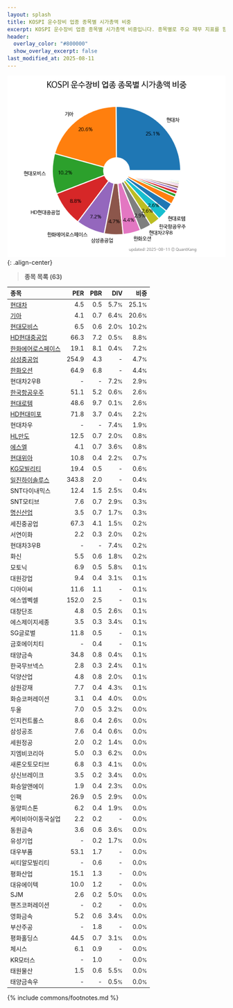 ```yaml
---
layout: splash
title: KOSPI 운수장비 업종 종목별 시가총액 비중
excerpt: KOSPI 운수장비 업종 종목별 시가총액 비중입니다. 종목별로 주요 재무 지표를 함께 표시합니다.
header:
  overlay_color: "#800000"
  show_overlay_excerpt: false
last_modified_at: 2025-08-11
---
```



![KOSPI 운수장비 업종 종목별 시가총액 비중](/stats/sector/images/kospi_업종_운수장비_종목.png){: .align-center}


> **종목 목록 (63)**<a id="list"></a>

| **종목** | **PER** | **PBR** | **DIV** | **비중** |
| :------- | ------: | ------: | ------: | -------: |
| [현대차](/005380/) | 4.5 | 0.5 | 5.7<small>%</small> | 25.1<small>%</small> |
| [기아](/000270/) | 4.1 | 0.7 | 6.4<small>%</small> | 20.6<small>%</small> |
| [현대모비스](/012330/) | 6.5 | 0.6 | 2.0<small>%</small> | 10.2<small>%</small> |
| [HD현대중공업](/329180/) | 66.3 | 7.2 | 0.5<small>%</small> | 8.8<small>%</small> |
| [한화에어로스페이스](/012450/) | 19.1 | 8.1 | 0.4<small>%</small> | 7.2<small>%</small> |
| [삼성중공업](/010140/) | 254.9 | 4.3 | - | 4.7<small>%</small> |
| [한화오션](/042660/) | 64.9 | 6.8 | - | 4.4<small>%</small> |
| 현대차2우B | - | - | 7.2<small>%</small> | 2.9<small>%</small> |
| [한국항공우주](/047810/) | 51.1 | 5.2 | 0.6<small>%</small> | 2.6<small>%</small> |
| [현대로템](/064350/) | 48.6 | 9.7 | 0.1<small>%</small> | 2.6<small>%</small> |
| [HD현대미포](/010620/) | 71.8 | 3.7 | 0.4<small>%</small> | 2.2<small>%</small> |
| 현대차우 | - | - | 7.4<small>%</small> | 1.9<small>%</small> |
| [HL만도](/204320/) | 12.5 | 0.7 | 2.0<small>%</small> | 0.8<small>%</small> |
| [에스엘](/005850/) | 4.1 | 0.7 | 3.6<small>%</small> | 0.8<small>%</small> |
| [현대위아](/011210/) | 10.8 | 0.4 | 2.2<small>%</small> | 0.7<small>%</small> |
| [KG모빌리티](/003620/) | 19.4 | 0.5 | - | 0.6<small>%</small> |
| [일진하이솔루스](/271940/) | 343.8 | 2.0 | - | 0.4<small>%</small> |
| SNT다이내믹스 | 12.4 | 1.5 | 2.5<small>%</small> | 0.4<small>%</small> |
| SNT모티브 | 7.6 | 0.7 | 2.9<small>%</small> | 0.3<small>%</small> |
| [명신산업](/009900/) | 3.5 | 0.7 | 1.7<small>%</small> | 0.3<small>%</small> |
| 세진중공업 | 67.3 | 4.1 | 1.5<small>%</small> | 0.2<small>%</small> |
| 서연이화 | 2.2 | 0.3 | 2.0<small>%</small> | 0.2<small>%</small> |
| 현대차3우B | - | - | 7.4<small>%</small> | 0.2<small>%</small> |
| 화신 | 5.5 | 0.6 | 1.8<small>%</small> | 0.2<small>%</small> |
| 모토닉 | 6.9 | 0.5 | 5.8<small>%</small> | 0.1<small>%</small> |
| 대원강업 | 9.4 | 0.4 | 3.1<small>%</small> | 0.1<small>%</small> |
| 디아이씨 | 11.6 | 1.1 | - | 0.1<small>%</small> |
| 에스엠벡셀 | 152.0 | 2.5 | - | 0.1<small>%</small> |
| 대창단조 | 4.8 | 0.5 | 2.6<small>%</small> | 0.1<small>%</small> |
| 에스제이지세종 | 3.5 | 0.3 | 3.4<small>%</small> | 0.1<small>%</small> |
| SG글로벌 | 11.8 | 0.5 | - | 0.1<small>%</small> |
| 금호에이치티 | - | 0.4 | - | 0.1<small>%</small> |
| 태양금속 | 34.8 | 0.8 | 0.4<small>%</small> | 0.1<small>%</small> |
| 한국무브넥스 | 2.8 | 0.3 | 2.4<small>%</small> | 0.1<small>%</small> |
| 덕양산업 | 4.8 | 0.8 | 2.0<small>%</small> | 0.1<small>%</small> |
| 삼원강재 | 7.7 | 0.4 | 4.3<small>%</small> | 0.1<small>%</small> |
| 화승코퍼레이션 | 3.1 | 0.4 | 4.0<small>%</small> | 0.0<small>%</small> |
| 두올 | 7.0 | 0.5 | 3.2<small>%</small> | 0.0<small>%</small> |
| 인지컨트롤스 | 8.6 | 0.4 | 2.6<small>%</small> | 0.0<small>%</small> |
| 삼성공조 | 7.6 | 0.4 | 0.6<small>%</small> | 0.0<small>%</small> |
| 세원정공 | 2.0 | 0.2 | 1.4<small>%</small> | 0.0<small>%</small> |
| 지엠비코리아 | 5.0 | 0.3 | 6.2<small>%</small> | 0.0<small>%</small> |
| 새론오토모티브 | 6.8 | 0.3 | 4.1<small>%</small> | 0.0<small>%</small> |
| 상신브레이크 | 3.5 | 0.2 | 3.4<small>%</small> | 0.0<small>%</small> |
| 화승알앤에이 | 1.9 | 0.4 | 2.3<small>%</small> | 0.0<small>%</small> |
| 인팩 | 26.9 | 0.5 | 2.9<small>%</small> | 0.0<small>%</small> |
| 동양피스톤 | 6.2 | 0.4 | 1.9<small>%</small> | 0.0<small>%</small> |
| 케이비아이동국실업 | 2.2 | 0.2 | - | 0.0<small>%</small> |
| 동원금속 | 3.6 | 0.6 | 3.6<small>%</small> | 0.0<small>%</small> |
| 유성기업 | - | 0.2 | 1.7<small>%</small> | 0.0<small>%</small> |
| 대우부품 | 53.1 | 1.7 | - | 0.0<small>%</small> |
| 씨티알모빌리티 | - | 0.6 | - | 0.0<small>%</small> |
| 평화산업 | 15.1 | 1.3 | - | 0.0<small>%</small> |
| 대유에이텍 | 10.0 | 1.2 | - | 0.0<small>%</small> |
| SJM | 2.6 | 0.2 | 5.0<small>%</small> | 0.0<small>%</small> |
| 핸즈코퍼레이션 | - | 0.2 | - | 0.0<small>%</small> |
| 영화금속 | 5.2 | 0.6 | 3.4<small>%</small> | 0.0<small>%</small> |
| 부산주공 | - | 1.8 | - | 0.0<small>%</small> |
| 평화홀딩스 | 44.5 | 0.7 | 3.1<small>%</small> | 0.0<small>%</small> |
| 체시스 | 6.1 | 0.9 | - | 0.0<small>%</small> |
| KR모터스 | - | 1.0 | - | 0.0<small>%</small> |
| 태원물산 | 1.5 | 0.6 | 5.5<small>%</small> | 0.0<small>%</small> |
| 태양금속우 | - | - | 0.5<small>%</small> | 0.0<small>%</small> |

{% include commons/footnotes.md %}
